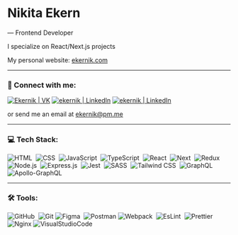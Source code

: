 # Nikita Ekern
— Frontend Developer

I specialize on React/Next.js projects

My personal website: [ekernik.com][website]

<hr/>

### 🤝 Connect with me:

[<img alt="Ekernik | VK" src="https://img.shields.io/badge/-VK-333333?style=for-the-badge&logo=VK&logoColor=0077FF"/>][vk]
[<img alt="ekernik | LinkedIn" src="https://img.shields.io/badge/-Telegram-333333?style=for-the-badge&logo=telegram&logoColor=0088cc" />][telegram]
[<img alt="ekernik | LinkedIn" src="https://img.shields.io/badge/-LINKEDIN-333333?style=for-the-badge&logo=Linkedin&logoColor=0e76a8" />][linkedin]
<br/>

or send me an email at ekernik@pm.me

<hr/>

### 💻 Tech Stack:

![HTML](https://img.shields.io/badge/-HTML-333333?style=for-the-badge&logo=HTML5&logoColor=E34F26)&nbsp;
![CSS](https://img.shields.io/badge/-CSS-333333?style=for-the-badge&logo=CSS3&logoColor=1572B6)&nbsp;
![JavaScript](https://img.shields.io/badge/-JavaScript-333333?style=for-the-badge&logo=javascript)&nbsp;
![TypeScript](https://img.shields.io/badge/-TypeScript-333333?style=for-the-badge&logo=TypeScript&logoColor=007ACC)&nbsp;
![React](https://img.shields.io/badge/-React-333333?style=for-the-badge&logo=react)&nbsp;
![Next](https://img.shields.io/badge/-Next-333333?style=for-the-badge&logo=Next.js)&nbsp;
![Redux](https://img.shields.io/badge/-Redux-333333?style=for-the-badge&logo=redux)&nbsp;
![Node.js](https://img.shields.io/badge/-Node.js-333333?style=for-the-badge&logo=node.js)&nbsp;
![Express.js](https://img.shields.io/badge/Express.js-333333?style=for-the-badge&logo=express&logoColor=%2361DAFB)&nbsp;
![Jest](https://img.shields.io/badge/-Jest-333333?style=for-the-badge&logo=Jest&logoColor=C21325)&nbsp;
![SASS](https://img.shields.io/badge/-SASS/SCSS-333333?style=for-the-badge&logo=SASS)&nbsp;
![Tailwind CSS](https://img.shields.io/badge/-TailwindCSS-333333?style=for-the-badge&logo=tailwindcss)&nbsp;
![GraphQL](https://img.shields.io/badge/-GraphQL-333333?style=for-the-badge&logo=graphql&logoColor=E10098)&nbsp;
![Apollo-GraphQL](https://img.shields.io/badge/-ApolloGraphQL-333333?style=for-the-badge&logo=apollo-graphql)

<hr/>

### 🛠 Tools:
![GitHub](https://img.shields.io/badge/-GitHub-333333?style=for-the-badge&logo=github)&nbsp;
![Git](https://img.shields.io/badge/git-333.svg?style=for-the-badge&logo=git&logoColor=white)
![Figma](https://img.shields.io/badge/-Figma-333333?style=for-the-badge&logo=figma)&nbsp;
![Postman](https://img.shields.io/badge/Postman-333333?style=for-the-badge&logo=postman&logoColor=white)
![Webpack](https://img.shields.io/badge/-Webpack-333333?style=for-the-badge&logo=webpack)&nbsp;
![EsLint](https://img.shields.io/badge/-EsLint-333333?style=for-the-badge&logo=eslint)&nbsp;
![Prettier](https://img.shields.io/badge/-Prettier-333333?style=for-the-badge&logo=prettier)&nbsp;
![Nginx](https://img.shields.io/badge/nginx-333333.svg?style=for-the-badge&logo=nginx&logoColor=white)
![VisualStudioCode](https://img.shields.io/badge/-VS_Code-333333?style=for-the-badge&logo=visualStudioCode&logoColor=aabbcc)&nbsp;

[vk]: https://vk.com/ekernik
[telegram]: https://t.me/ekernik
[linkedin]: https://www.linkedin.com/in/ekernik
[website]: https://www.ekernik.com
[email]: ekernik@proton.me
